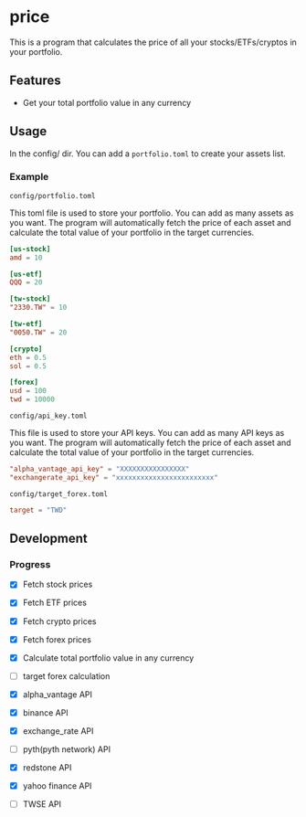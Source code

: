 # price

This is a program that calculates the price of all your stocks/ETFs/cryptos in your portfolio.

## Features

- Get your total portfolio value in any currency

## Usage

In the config/ dir. You can add a `portfolio.toml` to create your assets list.

### Example

`config/portfolio.toml`

This toml file is used to store your portfolio. You can add as many assets as you want. The program will automatically fetch the price of each asset and calculate the total value of your portfolio in the target currencies.

```toml
[us-stock]
amd = 10

[us-etf]
QQQ = 20

[tw-stock]
"2330.TW" = 10

[tw-etf]
"0050.TW" = 20

[crypto]
eth = 0.5
sol = 0.5

[forex]
usd = 100
twd = 10000
```

`config/api_key.toml`

This file is used to store your API keys. You can add as many API keys as you want. The program will automatically fetch the price of each asset and calculate the total value of your portfolio in the target currencies.

```toml
"alpha_vantage_api_key" = "XXXXXXXXXXXXXXXX"
"exchangerate_api_key" = "xxxxxxxxxxxxxxxxxxxxxxxx"
```

`config/target_forex.toml`

```toml
target = "TWD"
```

## Development

### Progress

- [x] Fetch stock prices
- [x] Fetch ETF prices
- [x] Fetch crypto prices
- [x] Fetch forex prices
- [x] Calculate total portfolio value in any currency
- [ ] target forex calculation

- [x] alpha_vantage API
- [x] binance API
- [x] exchange_rate API
- [ ] pyth(pyth network) API
- [x] redstone API
- [x] yahoo finance API
- [ ] TWSE API
